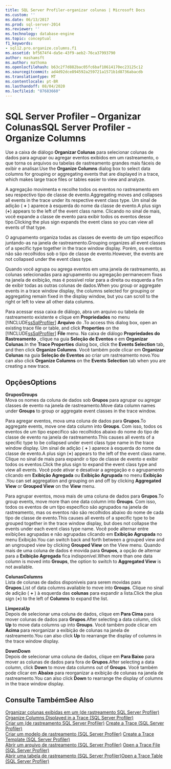 ```yaml
---
title: SQL Server Profiler-organizar colunas | Microsoft Docs
ms.custom: ''
ms.date: 06/13/2017
ms.prod: sql-server-2014
ms.reviewer: ''
ms.technology: database-engine
ms.topic: conceptual
f1_keywords:
- sql12.pro.organize.columns.f1
ms.assetid: bf5674f4-da5e-43f9-aeb2-76ca37993790
author: mashamsft
ms.author: mathoma
ms.openlocfilehash: b63c2f7d882bac05fc6baf10614170ec23125c12
ms.sourcegitcommit: ad4d92dce894592a259721a1571b1d8736abacdb
ms.translationtype: MT
ms.contentlocale: pt-BR
ms.lasthandoff: 08/04/2020
ms.locfileid: "87683660"
---
```

# <a name="sql-server-profiler---organize-columns"></a><span data-ttu-id="0a164-102">SQL Server Profiler – Organizar Colunas</span><span class="sxs-lookup"><span data-stu-id="0a164-102">SQL Server Profiler - Organize Columns</span></span>
  <span data-ttu-id="0a164-103">Use a caixa de diálogo **Organizar Colunas** para selecionar colunas de dados para agrupar ou agregar eventos exibidos em um rastreamento, o que torna os arquivos ou tabelas de rastreamento grandes mais fáceis de exibir e analisar.</span><span class="sxs-lookup"><span data-stu-id="0a164-103">Use the **Organize Columns** dialog box to select data columns for grouping or aggregating events that are displayed in a trace, which makes large trace files or tables easier to view and analyze.</span></span>  
  
 <span data-ttu-id="0a164-104">A agregação movimenta e recolhe todos os eventos no rastreamento em seu respectivo tipo de classe de evento.</span><span class="sxs-lookup"><span data-stu-id="0a164-104">Aggregating moves and collapses all events in the trace under its respective event class type.</span></span> <span data-ttu-id="0a164-105">Um sinal de adição ( **+** ) aparece à esquerda do nome da classe de evento.</span><span class="sxs-lookup"><span data-stu-id="0a164-105">A plus sign (**+**) appears to the left of the event class name.</span></span> <span data-ttu-id="0a164-106">Clicando no sinal de mais, você expande a classe de evento para exibir todos os eventos desse tipo.</span><span class="sxs-lookup"><span data-stu-id="0a164-106">Clicking the plus sign expands the event class so you can view all events of that type.</span></span>  
  
 <span data-ttu-id="0a164-107">O agrupamento organiza todas as classes de evento de um tipo específico juntando-as na janela de rastreamento.</span><span class="sxs-lookup"><span data-stu-id="0a164-107">Grouping organizes all event classes of a specific type together in the trace window display.</span></span> <span data-ttu-id="0a164-108">Porém, os eventos não são recolhidos sob o tipo de classe de evento.</span><span class="sxs-lookup"><span data-stu-id="0a164-108">However, the events are not collapsed under the event class type.</span></span>  
  
 <span data-ttu-id="0a164-109">Quando você agrupa ou agrega eventos em uma janela de rastreamento, as colunas selecionadas para agrupamento ou agregação permanecem fixas na janela de exibição, mas é possível rolar para a direita ou esquerda a fim de exibir todas as outras colunas de dados.</span><span class="sxs-lookup"><span data-stu-id="0a164-109">When you group or aggregate events in a trace window display, the columns selected for grouping or aggregating remain fixed in the display window, but you can scroll to the right or left to view all other data columns.</span></span>  
  
 <span data-ttu-id="0a164-110">Para acessar essa caixa de diálogo, abra um arquivo ou tabela de rastreamento existente e clique em **Propriedades** no menu [!INCLUDE[ssSqlProfiler](../includes/sssqlprofiler-md.md)] **Arquivo** do .</span><span class="sxs-lookup"><span data-stu-id="0a164-110">To access this dialog box, open an existing trace file or table, and click **Properties** on the [!INCLUDE[ssSqlProfiler](../includes/sssqlprofiler-md.md)] **File** menu.</span></span> <span data-ttu-id="0a164-111">Na caixa de diálogo **Propriedades do Rastreamento** , clique na guia **Seleção de Eventos** e em **Organizar Colunas**.</span><span class="sxs-lookup"><span data-stu-id="0a164-111">In the **Trace Properties** dialog box, click the **Events Selection** tab, and then click **Organize Columns**.</span></span> <span data-ttu-id="0a164-112">Você também pode clicar em **Organizar Colunas** na guia **Seleção de Eventos** ao criar um rastreamento novo.</span><span class="sxs-lookup"><span data-stu-id="0a164-112">You can also click **Organize Columns** on the **Events Selection** tab when you are creating a new trace.</span></span>  
  
## <a name="options"></a><span data-ttu-id="0a164-113">Opções</span><span class="sxs-lookup"><span data-stu-id="0a164-113">Options</span></span>  
 <span data-ttu-id="0a164-114">**Grupos**</span><span class="sxs-lookup"><span data-stu-id="0a164-114">**Groups**</span></span>  
 <span data-ttu-id="0a164-115">Mova os nomes da coluna de dados sob **Grupos** para agrupar ou agregar classes de evento na janela de rastreamento.</span><span class="sxs-lookup"><span data-stu-id="0a164-115">Move data column names under **Groups** to group or aggregate event classes in the trace window.</span></span>  
  
 <span data-ttu-id="0a164-116">Para agregar eventos, mova uma coluna de dados para **Grupos**.</span><span class="sxs-lookup"><span data-stu-id="0a164-116">To aggregate events, move one data column into **Groups**.</span></span> <span data-ttu-id="0a164-117">Com isso, todos os eventos de um tipo específico são recolhidos abaixo do nome do tipo de classe de evento na janela de rastreamento.</span><span class="sxs-lookup"><span data-stu-id="0a164-117">This causes all events of a specific type to be collapsed under event class type name in the trace window display.</span></span> <span data-ttu-id="0a164-118">Um sinal de adição ( **+** ) aparece à esquerda do nome da classe de evento.</span><span class="sxs-lookup"><span data-stu-id="0a164-118">A plus sign (**+**) appears to the left of the event class name.</span></span> <span data-ttu-id="0a164-119">Clique no sinal de mais para expandir o tipo de classe de evento e exibir todos os eventos.</span><span class="sxs-lookup"><span data-stu-id="0a164-119">Click the plus sign to expand the event class type and view all events.</span></span> <span data-ttu-id="0a164-120">Você pode ativar e desativar a agregação e o agrupamento clicando em **Exibição Agregada** ou **Exibição Agrupada** no menu **Exibição** .</span><span class="sxs-lookup"><span data-stu-id="0a164-120">You can set aggregation and grouping on and off by clicking **Aggregated View** or **Grouped View** on the **View** menu.</span></span>  
  
 <span data-ttu-id="0a164-121">Para agrupar eventos, mova mais de uma coluna de dados para **Grupos**.</span><span class="sxs-lookup"><span data-stu-id="0a164-121">To group events, move more than one data column into **Groups**.</span></span> <span data-ttu-id="0a164-122">Com isso, todos os eventos de um tipo específico são agrupados na janela de rastreamento, mas os eventos não são recolhidos abaixo do nome de cada tipo de classe de evento.</span><span class="sxs-lookup"><span data-stu-id="0a164-122">This causes all events of a specific type to be grouped together in the trace window display, but does not collapse the events under each event class type name.</span></span> <span data-ttu-id="0a164-123">Você pode alternar entre exibições agrupadas e não agrupadas clicando em **Exibição Agrupada** no menu Exibição.</span><span class="sxs-lookup"><span data-stu-id="0a164-123">You can switch back and forth between a grouped view and an ungrouped view by clicking **Grouped View** on the View menu.</span></span> <span data-ttu-id="0a164-124">Quando mais de uma coluna de dados é movida para **Grupos**, a opção de alternar para a **Exibição Agregada** fica indisponível.</span><span class="sxs-lookup"><span data-stu-id="0a164-124">When more than one data column is moved into **Groups**, the option to switch to **Aggregated View** is not available.</span></span>  
  
 <span data-ttu-id="0a164-125">**Colunas**</span><span class="sxs-lookup"><span data-stu-id="0a164-125">**Columns**</span></span>  
 <span data-ttu-id="0a164-126">Lista de colunas de dados disponíveis para serem movidas para **Grupos**.</span><span class="sxs-lookup"><span data-stu-id="0a164-126">List of data columns available to move into **Groups**.</span></span> <span data-ttu-id="0a164-127">Clique no sinal de adição ( **+** ) à esquerda das **colunas** para expandir a lista.</span><span class="sxs-lookup"><span data-stu-id="0a164-127">Click the plus sign (**+**) to the left of **Columns** to expand the list.</span></span>  
  
 <span data-ttu-id="0a164-128">**Limpeza**</span><span class="sxs-lookup"><span data-stu-id="0a164-128">**Up**</span></span>  
 <span data-ttu-id="0a164-129">Depois de selecionar uma coluna de dados, clique em **Para Cima** para mover colunas de dados para **Grupos**.</span><span class="sxs-lookup"><span data-stu-id="0a164-129">After selecting a data column, click **Up** to move data columns up into **Groups**.</span></span> <span data-ttu-id="0a164-130">Você também pode clicar em **Acima** para reorganizar a exibição de colunas na janela de rastreamento.</span><span class="sxs-lookup"><span data-stu-id="0a164-130">You can also click **Up** to rearrange the display of columns in the trace window display.</span></span>  
  
 <span data-ttu-id="0a164-131">**Down**</span><span class="sxs-lookup"><span data-stu-id="0a164-131">**Down**</span></span>  
 <span data-ttu-id="0a164-132">Depois de selecionar uma coluna de dados, clique em **Para Baixo** para mover as colunas de dados para fora de **Grupos**.</span><span class="sxs-lookup"><span data-stu-id="0a164-132">After selecting a data column, click **Down** to move data columns out of **Groups**.</span></span> <span data-ttu-id="0a164-133">Você também pode clicar em **Abaixo** para reorganizar a exibição de colunas na janela de rastreamento.</span><span class="sxs-lookup"><span data-stu-id="0a164-133">You can also click **Down** to rearrange the display of columns in the trace window display.</span></span>  
  
## <a name="see-also"></a><span data-ttu-id="0a164-134">Consulte Também</span><span class="sxs-lookup"><span data-stu-id="0a164-134">See Also</span></span>  
 <span data-ttu-id="0a164-135">[Organizar colunas exibidas em um &#40;de rastreamento SQL Server Profiler&#41;](../tools/sql-server-profiler/organize-columns-displayed-in-a-trace-sql-server-profiler.md) </span><span class="sxs-lookup"><span data-stu-id="0a164-135">[Organize Columns Displayed in a Trace &#40;SQL Server Profiler&#41;](../tools/sql-server-profiler/organize-columns-displayed-in-a-trace-sql-server-profiler.md) </span></span>  
 <span data-ttu-id="0a164-136">[Criar um &#40;de rastreamento SQL Server Profiler&#41;](../tools/sql-server-profiler/create-a-trace-sql-server-profiler.md) </span><span class="sxs-lookup"><span data-stu-id="0a164-136">[Create a Trace &#40;SQL Server Profiler&#41;](../tools/sql-server-profiler/create-a-trace-sql-server-profiler.md) </span></span>  
 <span data-ttu-id="0a164-137">[Criar um modelo de rastreamento &#40;SQL Server Profiler&#41;](../tools/sql-server-profiler/create-a-trace-template-sql-server-profiler.md) </span><span class="sxs-lookup"><span data-stu-id="0a164-137">[Create a Trace Template &#40;SQL Server Profiler&#41;](../tools/sql-server-profiler/create-a-trace-template-sql-server-profiler.md) </span></span>  
 <span data-ttu-id="0a164-138">[Abrir um arquivo de rastreamento &#40;SQL Server Profiler&#41;](../tools/sql-server-profiler/open-a-trace-file-sql-server-profiler.md) </span><span class="sxs-lookup"><span data-stu-id="0a164-138">[Open a Trace File &#40;SQL Server Profiler&#41;](../tools/sql-server-profiler/open-a-trace-file-sql-server-profiler.md) </span></span>  
 [<span data-ttu-id="0a164-139">Abrir uma tabela de rastreamento &#40;SQL Server Profiler&#41;</span><span class="sxs-lookup"><span data-stu-id="0a164-139">Open a Trace Table &#40;SQL Server Profiler&#41;</span></span>](../tools/sql-server-profiler/open-a-trace-table-sql-server-profiler.md)  
  
  
